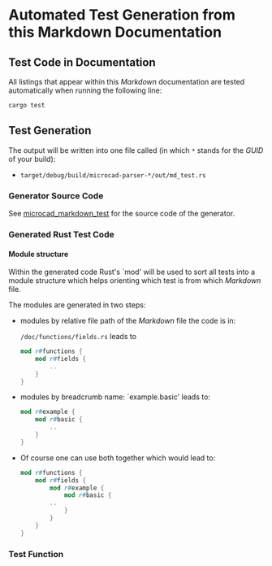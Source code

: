 # Automated Test Generation from this Markdown Documentation

## Test Code in Documentation

All listings that appear within this *Markdown* documentation are tested automatically
when running the following line:

```sh
cargo test
```

## Test Generation

The output will be written into one file called (in which `*` stands for the *GUID* of your build):

* `target/debug/build/microcad-parser-*/out/md_test.rs`

### Generator Source Code

See [microcad_markdown_test](../parser/microcad_markdown_test/lib.rs) for the source code
of the generator.

### Generated Rust Test Code

#### Module structure

Within the generated code Rust's `mod' will be used to sort all tests into a module
structure which helps orienting which test is from which *Markdown* file.

The modules are generated in two steps:

* modules by relative file path of the *Markdown* file the code is in:
  
  `/doc/functions/fields.rs` leads to

    ```rust
    mod r#functions {
        mod r#fields {
            ..
        }
    }
    ```

* modules by breadcrumb name:
    `example.basic' leads to:

    ```rust
    mod r#example {
        mod r#basic {
            ..
        }
    }
    ```

* Of course one can use both together which would lead to:

    ```rust
    mod r#functions {
        mod r#fields {
            mod r#example {
                mod r#basic {
            ..
                }
            }
        }
    }
    ```

### Test Function

